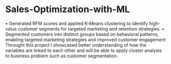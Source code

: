 # Sales-Optimization-with-ML
 • Generated RFM scores and applied K-Means clustering to identify high-value customer segments for targeted marketing and retention strategies.
 • Segmented customers into distinct groups based on behavioral patterns, enabling targeted marketing strategies and improved customer engagement
 Throught this project I showcased better understanding of how the variables are linked to each other and will be able to apply cluster analysis to business 
problem such as customer segmentation.
